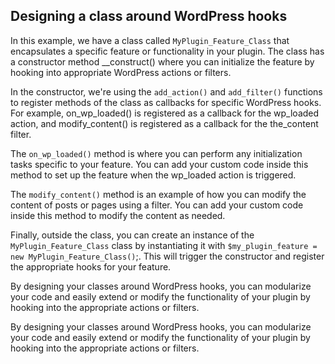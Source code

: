 ## Designing a class around WordPress hooks

In this example, we have a class called `MyPlugin_Feature_Class` that encapsulates a specific feature or functionality in your plugin. The class has a constructor method __construct() where you can initialize the feature by hooking into appropriate WordPress actions or filters.

In the constructor, we're using the `add_action()` and `add_filter()` functions to register methods of the class as callbacks for specific WordPress hooks. For example, on_wp_loaded() is registered as a callback for the wp_loaded action, and modify_content() is registered as a callback for the the_content filter.

The `on_wp_loaded()` method is where you can perform any initialization tasks specific to your feature. You can add your custom code inside this method to set up the feature when the wp_loaded action is triggered.

The `modify_content()` method is an example of how you can modify the content of posts or pages using a filter. You can add your custom code inside this method to modify the content as needed.

Finally, outside the class, you can create an instance of the `MyPlugin_Feature_Class` class by instantiating it with `$my_plugin_feature = new MyPlugin_Feature_Class()`;. This will trigger the constructor and register the appropriate hooks for your feature.

By designing your classes around WordPress hooks, you can modularize your code and easily extend or modify the functionality of your plugin by hooking into the appropriate actions or filters.

By designing your classes around WordPress hooks, you can modularize your code and easily extend or modify the functionality of your plugin by hooking into the appropriate actions or filters.